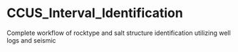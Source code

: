 # CCUS_Interval_Identification
Complete workflow of rocktype and salt structure identification utilizing well logs and seismic
